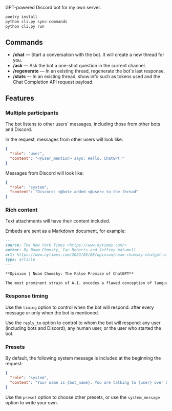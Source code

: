 GPT-powered Discord bot for my own server.

```bash
poetry install
python cli.py sync-commands
python cli.py run
```

## Commands

- **/chat** — Start a conversation with the bot. It will create a new thread for you.
- **/ask** — Ask the bot a one-shot question in the current channel.
- **/regenerate** — In an existing thread, regenerate the bot's last response.
- **/stats** — In an existing thread, show info such as tokens used and the Chat
  Completion API request payload.

## Features

### Multiple participants

The bot listens to other users' messages, including those from other bots and Discord.

In the request, messages from other users will look like:

```json
{
  "role": "user",
  "content": "<@user_mention> says: Hello, ChatGPT!"
}
```

Messages from Discord will look like:

```json
{
  "role": "system",
  "content": "Discord: <@bot> added <@user> to the thread"
}
```

### Rich content

Text attachments will have their content included.

Embeds are sent as a Markdown document, for example:

```md
---
source: The New York Times <https://www.nytimes.com/>
author: By Noam Chomsky, Ian Roberts and Jeffrey Watumull
url: https://www.nytimes.com/2023/03/08/opinion/noam-chomsky-chatgpt-ai.html
type: article
---

**Opinion | Noam Chomsky: The False Promise of ChatGPT**

The most prominent strain of A.I. encodes a flawed conception of language and knowledge.
```

### Response timing

Use the `timing` option to control when the bot will respond: after every message or
only when the bot is mentioned.

Use the `reply_to` option to control to whom the bot will respond: any user (including
bots and Discord), any human user, or the user who started the bot.

### Presets

By default, the following system message is included at the beginning the request:

```json
{
  "role": "system",
  "content": "Your name is {bot_name}. You are talking to {user} over Discord. Server name: {server}. Channel: {channel}"
}
```

Use the `preset` option to choose other presets, or use the `system_message` option to
write your own.
